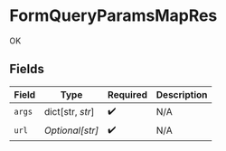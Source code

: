 # FormQueryParamsMapRes

OK


## Fields

| Field              | Type               | Required           | Description        |
| ------------------ | ------------------ | ------------------ | ------------------ |
| `args`             | dict[str, *str*]   | :heavy_check_mark: | N/A                |
| `url`              | *Optional[str]*    | :heavy_check_mark: | N/A                |